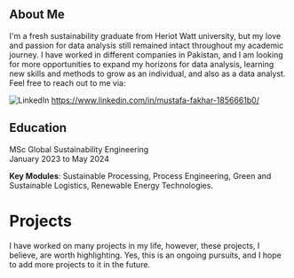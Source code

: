 


## About Me
I'm a fresh sustainability graduate from Heriot Watt university, but my love and passion for data analysis still remained intact throughout my academic journey. I have worked in different companies in Pakistan, and I am looking for more opportunities to expand my horizons for data analysis, learning new skills and methods to grow as an individual, and also as a data analyst. Feel free to reach out to me via:

![LinkedIn](https://img.shields.io/badge/LinkedIn-Connect-blue?style=flat&logo=linkedin) https://www.linkedin.com/in/mustafa-fakhar-1856661b0/ 

## Education
MSc Global Sustainability Engineering&nbsp;&nbsp;&nbsp;&nbsp;&nbsp;&nbsp;&nbsp;&nbsp;&nbsp;&nbsp;&nbsp;&nbsp;&nbsp;&nbsp;&nbsp;&nbsp;&nbsp;&nbsp;&nbsp;&nbsp;&nbsp; &nbsp;&nbsp;&nbsp;&nbsp;&nbsp;&nbsp;&nbsp;&nbsp;&nbsp;&nbsp;&nbsp;&nbsp;&nbsp;&nbsp;&nbsp;&nbsp;&nbsp;&nbsp;&nbsp;&nbsp;&nbsp;&nbsp;&nbsp;&nbsp;&nbsp;&nbsp;&nbsp;&nbsp;&nbsp;&nbsp;&nbsp;&nbsp;&nbsp;&nbsp;&nbsp;&nbsp;&nbsp;&nbsp;&nbsp;&nbsp;&nbsp;&nbsp; January 2023 to May 2024

**Key Modules**: Sustainable Processing, Process Engineering, Green and Sustainable Logistics, Renewable Energy Technologies. 

# Projects
I have worked on many projects in my life, however, these projects, I believe, are worth highlighting. Yes, this is an ongoing pursuits, and I hope to add more projects to it in the future. 


